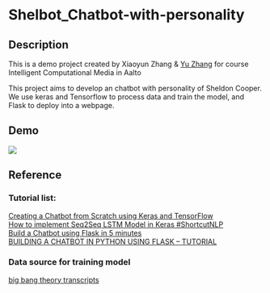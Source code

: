 # Shelbot_Chatbot-with-personality

## Description
This is a demo project created by Xiaoyun Zhang & [Yu Zhang](https://github.com/Octopus-Yu) for course Intelligent Computational Media in Aalto

This project aims to develop an chatbot with personality of Sheldon Cooper. We use keras and Tensorflow to process data and train the model, and Flask to deploy into a webpage. 

## Demo
![](www.github/Plutoyun/Shelbot_Chatbot-with-personality/raw/master/demo/demo1.png)

## Reference
### Tutorial list:
[Creating a Chatbot from Scratch using Keras and TensorFlow](https://medium.com/predict/creating-a-chatbot-from-scratch-using-keras-and-tensorflow-59e8fc76be79)      
[How to implement Seq2Seq LSTM Model in Keras #ShortcutNLP](https://towardsdatascience.com/how-to-implement-seq2seq-lstm-model-in-keras-shortcutnlp-6f355f3e5639)             
[Build a Chatbot using Flask in 5 minutes](https://dev.to/sahilrajput/build-a-chatbot-using-flask-in-5-minutes-574i)          
[BUILDING A CHATBOT IN PYTHON USING FLASK – TUTORIAL](https://codinginfinite.com/chatbot-in-python-flask-tutorial/)          

### Data source for training model
[big bang theory transcripts](https://bigbangtrans.wordpress.com/about/)


